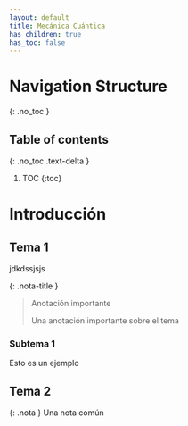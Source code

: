 ```yaml
---
layout: default
title: Mecánica Cuántica
has_children: true
has_toc: false
---
```


# Navigation Structure
{: .no_toc }

## Table of contents
{: .no_toc .text-delta }

1. TOC
{:toc}

# Introducción

## Tema 1
jdkdssjsjs

{: .nota-title }
> Anotación importante
>
> Una anotación importante sobre el tema

### Subtema 1
Esto es un ejemplo

## Tema 2

{: .nota }
Una nota común


